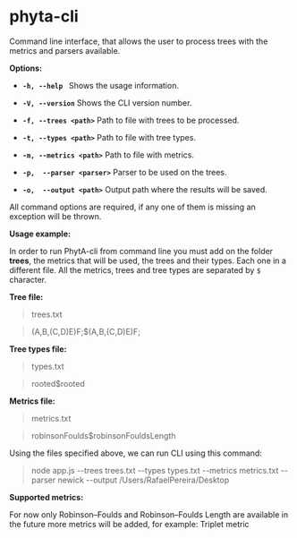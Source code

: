 # phyta-cli
Command line interface, that allows the user to process
trees with the metrics and parsers available.

**Options:**
* **`-h, --help `**
Shows the usage information.

* **`-V, --version`**
Shows the CLI version number.

* **`-f, --trees <path>`** 
Path to file with trees to be processed.

* **`-t, --types <path>`**
Path to file with tree types.

* **`-m, --metrics <path>`**
Path to file with metrics.

* **`-p,  --parser <parser>`**
Parser to be used on the trees.

* **`-o,  --output <path>`**
Output path where the results will be saved.

All command options are required, if any one of them is missing an exception will be thrown.

**Usage example:**

In order to run PhytA-cli from command line you must add on the folder **trees**, the metrics that will be used, the trees and their types. Each one in a different file. 
All the metrics, trees and tree types are separated by `$` character.

**Tree file:**

>trees.txt 

>(A,B,(C,D)E)F;$(A,B,(C,D)E)F;

**Tree types file:**

>types.txt

>rooted$rooted

**Metrics file:**

>metrics.txt

>robinsonFoulds$robinsonFouldsLength

Using the files specified above, we can run CLI using this command:

> node app.js --trees trees.txt --types types.txt --metrics metrics.txt --parser newick --output /Users/RafaelPereira/Desktop

**Supported metrics:**

For now only Robinson–Foulds and Robinson–Foulds Length are available in the future more metrics will be added, for example: Triplet metric